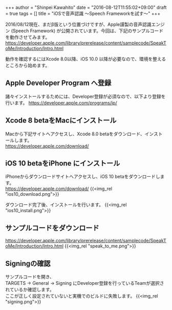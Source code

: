 +++
author = "Shinpei Kawahito"
date = "2016-08-12T11:55:02+09:00"
draft = true
tags = []
title = "iOSで音声認識 〜Speech Frameworkを試す〜"
+++

2016/08/12現在、まだβ版という位置づけですが、Apple謹製の音声認識エンジン (Speech Framework) が公開されています。今回は、下記のサンプルコードを動作させてみます。
https://developer.apple.com/library/prerelease/content/samplecode/SpeakToMe/Introduction/Intro.html

動作を確認するにはXcode 8.0以降、iOS 10.0 以降が必要なので、環境を整えるところから始めます。

## Apple Developer Program へ登録
諸々インストールするためには、Developer登録が必須なので、以下より登録を行います。
https://developer.apple.com/programs/jp/

## Xcode 8 betaをMacにインストール
Macから下記サイトへアクセスし、Xcode 8.0 betaをダウンロード、インストールします。  
https://developer.apple.com/download/

## iOS 10 betaをiPhone にインストール
iPhoneからダウンロードサイトへアクセスし、iOS 10 betaをダウンロードします。  
https://developer.apple.com/download/
{{<img_rel "ios10_download.png">}}

ダウンロード完了後、インストールを行います。
{{<img_rel "ios10_install.png">}}

## サンプルコードをダウンロード
https://developer.apple.com/library/prerelease/content/samplecode/SpeakToMe/Introduction/Intro.html
{{<img_rel "speak_to_me.png">}}

## Signingの確認
サンプルコードを開き、  
TARGETS -> General -> Signing にDeveloper登録を行っているTeamが選択されているか確認します。  
ここが正しく設定されていないと実機でのビルドに失敗します。
{{<img_rel "signing.png">}}
